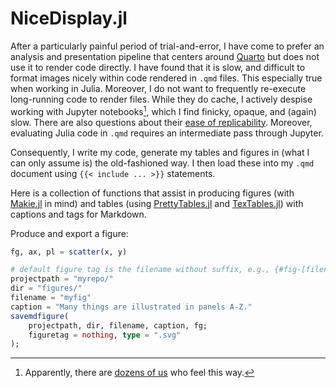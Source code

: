 # NiceDisplay.jl

After a particularly painful period of trial-and-error, I have come to prefer an analysis and presentation pipeline that centers around [Quarto](https://quarto.org) but does not use it to render code directly. I have found that it is slow, and difficult to format images nicely within code rendered in `.qmd` files. This especially true when working in Julia. Moreover, I do not want to frequently re-execute long-running code to render files. While they do cache, I actively despise working with Jupyter notebooks[^rdme-1], which I find finicky, opaque, and (again) slow. There are also questions about their [ease of replicability](https://arxiv.org/abs/2209.04308). Moreover, evaluating Julia code in `.qmd` requires an intermediate pass through Jupyter.

Consequently, I write my code, generate my tables and figures in (what I can only assume is) the old-fashioned way. I then load these into my `.qmd` document using `{{< include ... >}}` statements.

Here is a collection of functions that assist in producing figures (with [Makie.jl](https://docs.makie.org/stable/) in mind) and tables (using [PrettyTables.jl](https://ronisbr.github.io/PrettyTables.jl/stable/) and [TexTables.jl](https://jacobadenbaum.github.io/TexTables.jl/stable/)) with captions and tags for Markdown.

Produce and export a figure:

```julia
fg, ax, pl = scatter(x, y)

# default figure tag is the filename without suffix, e.g., {#fig-[filename]}
projectpath = "myrepo/"
dir = "figures/"
filename = "myfig"
caption = "Many things are illustrated in panels A-Z."
savemdfigure(
    projectpath, dir, filename, caption, fg;
    figuretag = nothing, type = ".svg"
);
```



[^rdme-1]: Apparently, there are [dozens of us](https://youtu.be/7jiPeIFXb6U?si=36nUdKpSboGvPG3U) who feel this way.